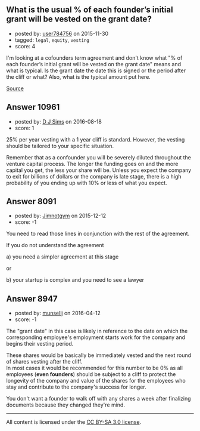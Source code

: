 ## What is the usual % of each founder’s initial grant will be vested on the grant date?

- posted by: [user784756](https://stackexchange.com/users/411962/user784756) on 2015-11-30
- tagged: `legal`, `equity`, `vesting`
- score: 4

I'm looking at a cofounders term agreement and don't know what
"% of each founder’s initial grant will be vested on the grant date" means and what is typical. Is the grant date the date this is signed or the period after the cliff or what? Also, what is the typical amount put here.

[Source][1]


  [1]: https://www.docracy.com/sign/usedoc?signing=true&docId=6354&versionNum=4


## Answer 10961

- posted by: [D J Sims](https://stackexchange.com/users/7242000/d-j-sims) on 2016-08-18
- score: 1

25% per year vesting with a 1 year cliff is standard. However, the vesting should be tailored to your specific situation. 

Remember that as a confounder you will be severely diluted throughout the venture capital process. The longer the funding goes on and the more capital you get, the less your share will be. Unless you expect the company to exit for billions of dollars or the company is late stage, there is a high probability of you ending up with 10% or less of what you expect.


## Answer 8091

- posted by: [Jimnotgym](https://stackexchange.com/users/7461839/jimnotgym) on 2015-12-12
- score: -1

You need to read those lines in conjunction with the rest of the agreement.

If you do not understand the agreement 

a) you need a simpler agreement at this stage

or

b) your startup is complex and you need to see a lawyer


## Answer 8947

- posted by: [munsellj](https://stackexchange.com/users/1484165/munsellj) on 2016-04-12
- score: -1

The "grant date" in this case is likely in reference to the date on which the corresponding employee's employment starts work for the company and begins their vesting period. 

These shares would be basically be immediately vested and the next round of shares vesting after the cliff. <br />In most cases it would be recommended for this number to be 0% as all employees (**even founders**) should be subject to a cliff to protect the longevity of the company and value of the shares for the employees who stay and contribute to the company's success for longer.  

You don't want a founder to walk off with any shares a week after finalizing documents because they changed they're mind.



---

All content is licensed under the [CC BY-SA 3.0 license](https://creativecommons.org/licenses/by-sa/3.0/).
